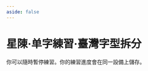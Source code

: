 ```yaml
---
aside: false
---
```

# 星陳·单字練習·臺灣字型拆分

你可以隨時暫停練習。你的練習進度會在同一設備上儲存。

<script setup>
import Train from "@/train/CharTrain.vue"
import ZigenMap from "@/zigen/ZigenMap.vue"
</script>
<div class="zigen-font">
<Train name="star" chaifenUrl="/chaifen_tw.csv" zigenUrl="/zigen-star.csv" :range="[0,1000]" :supplement="true" />
</div>

<ZigenMap :default-scheme="'star'" :hide-scheme-buttons="true" column-min-width="1.5rem" />